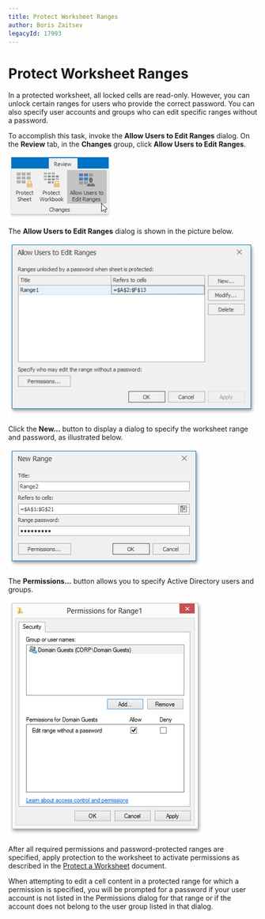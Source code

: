 ```yaml
---
title: Protect Worksheet Ranges
author: Boris Zaitsev
legacyId: 17993
---
```

# Protect Worksheet Ranges
In a protected worksheet, all locked cells are read-only.  However, you can unlock certain ranges for users who provide the correct password. You can also specify user accounts and groups who can edit specific ranges without a password.

To accomplish this task, invoke the **Allow Users to Edit Ranges** dialog. On the **Review** tab, in the **Changes** group, click **Allow Users to Edit Ranges**.

![Spreadsheet_Review_AllowUsersToEditRanges](../../../images/img121538.png)

The **Allow Users to Edit Ranges** dialog is shown in the picture below.

![Protect_Allow_Users_To_Edit_Ranges](../../../images/img23284.png)

Click the **New...** button to display a dialog to specify the worksheet range and password, as illustrated below.

![Protect_New_Range](../../../images/img23285.png)

The **Permissions...** button allows you to specify Active Directory users and groups.

![Protect_Permission_for_Range1](../../../images/img23286.png)

After all required permissions and password-protected ranges are specified, apply protection to the worksheet to activate permissions as described in the [Protect a Worksheet](protect-a-worksheet.md) document.

When attempting to edit a cell content in a protected range for which a permission is specified, you will be prompted for a password if your user account is not listed in the Permissions dialog for that range or if the account does not belong to the user group listed in that dialog.